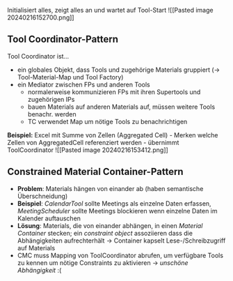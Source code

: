 Initialisiert alles, zeigt alles an und wartet auf Tool-Start
![[Pasted image 20240216152700.png]]

## Tool Coordinator-Pattern
Tool Coordinator ist…
- ein globales Objekt, dass Tools und zugehörige Materials gruppiert (-> Tool-Material-Map und Tool Factory)
- ein Mediator zwischen FPs und anderen Tools
	- normalerweise kommunizieren FPs mit ihren Supertools und zugehörigen IPs
	- bauen Materials auf anderen Materials auf, müssen weitere Tools benachr. werden
	- TC verwendet Map um nötige Tools zu benachrichtigen

**Beispiel:** Excel mit Summe von Zellen (Aggregated Cell) - Merken welche Zellen von AggregatedCell referenziert werden - übernimmt ToolCoordinator
![[Pasted image 20240216153412.png]]

## Constrained Material Container-Pattern
- **Problem**: Materials hängen von einander ab (haben semantische Überschneidung)
- **Beispiel**: *CalendarTool* sollte Meetings als einzelne Daten erfassen, *MeetingScheduler* sollte Meetings blockieren wenn einzelne Daten im Kalender auftauschen
- **Lösung**: Materials, die von einander abhängen, in einen *Material Container* stecken; ein *constraint object* assoziieren dass die Abhängigkeiten aufrechterhält
-> Container kapselt Lese-/Schreibzugriff auf Materials
- CMC muss Mapping von ToolCoordinator abrufen, um verfügbare Tools zu kennen um nötige Constraints zu aktivieren -> *unschöne Abhängigkeit* :(